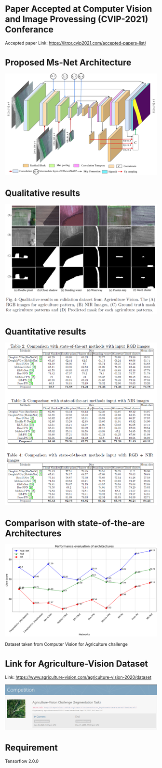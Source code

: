 # Paper Accepted at Computer Vision and Image Provessing (CVIP-2021) Conferance 

Accepted paper Link: https://iitrpr.cvip2021.com/accepted-papers-list/

# Proposed Ms-Net Architecture
![Challenge page](model_new.jpg)

# Qualitative results
![Challenge page](segmentation_results.png)

# Quantitative results
![Challenge page](Quantitative_results.PNG)

# Comparison with state-of-the-are Architectures
![Challenge page](all_models.png)

Dataset taken from Computer Vision for Agriculture challenge
# Link for Agriculture-Vision Dataset

Link: https://www.agriculture-vision.com/agriculture-vision-2020/dataset

![Challenge page](Agri_Vision_screenshot_1.png)

# Requirement

Tensorflow 2.0.0
